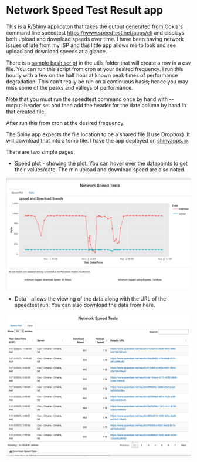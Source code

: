 # Network Speed Test Result app

This is a R/Shiny applicaton that takes the output generated from Ookla's command line speedtest <https://www.speedtest.net/apps/cli> and displays both upload and download speeds over time. I have been having network issues of late from my ISP and this little app allows me to look and see upload and download speeds at a glance.

There is a [sample bash script](utils/speedtest_job.sh) in the utils folder that will create a row in a csv file. You can run this script from cron at your desired frequency. I run this hourly with a few on the half hour at known peak times of performance degradation. This can't really be run on a continuous basis; hence you may miss some of the peaks and valleys of performance.

Note that you must run the speedtest command once by hand with --output-header set and then add the header for the date column by hand in that created file.

After run this from cron at the desired frequency.

The Shiny app expects the file location to be a shared file (I use Dropbox). It will download that into a temp file. I have the app deployed on [shinyapps.io](https://shinyapps.io).

There are two simple pages: 
* Speed plot - showing the plot. You can hover over the datapoints to get their values/date. The min upload and download speed are also noted.

![Screenshot of speed plot](docs/graph_page.png)

-   Data - allows the viewing of the data along with the URL of the speedtest run. You can also download the data from here.

![Screenshot of data page](docs/datapage.png)
